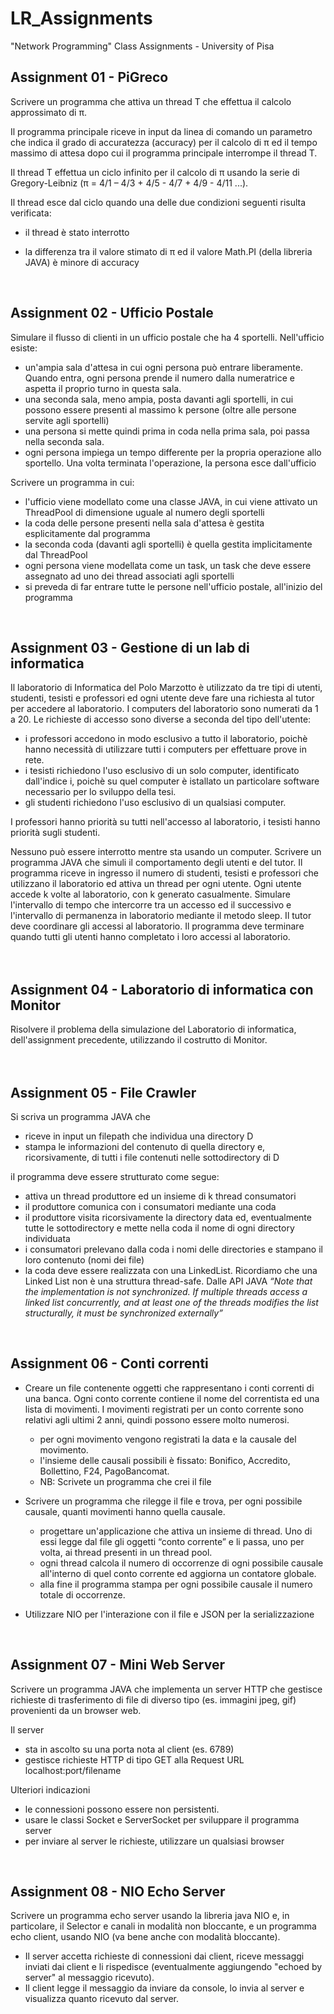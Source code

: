 # LR_Assignments
"Network Programming" Class Assignments - University of Pisa

## Assignment 01 - PiGreco

Scrivere un programma che attiva un thread T che effettua il calcolo approssimato di π. 

Il programma principale riceve in input da linea di comando un parametro che indica il grado di accuratezza (accuracy) per il calcolo di π ed il tempo massimo di attesa dopo cui il programma principale interrompe il thread T.

Il thread T effettua un ciclo infinito per il calcolo di π usando la serie di Gregory-Leibniz (π = 4/1 – 4/3 + 4/5 - 4/7 + 4/9 - 4/11 ...).

Il thread esce dal ciclo quando una delle due condizioni seguenti risulta verificata:

* il thread è stato interrotto

* la differenza tra il valore stimato di π ed il valore Math.PI (della libreria JAVA) è minore di accuracy
<br>

## Assignment 02 - Ufficio Postale

Simulare il flusso di clienti in un ufficio postale che ha 4 sportelli. Nell'ufficio esiste:

* un'ampia sala d'attesa in cui ogni persona può entrare liberamente. Quando entra, ogni persona prende il numero dalla numeratrice e aspetta il proprio turno in questa sala.
* una seconda sala, meno ampia, posta davanti agli sportelli, in cui possono essere presenti al massimo k persone (oltre alle persone servite agli sportelli)
* una persona si mette quindi prima in coda nella prima sala, poi passa nella seconda sala.
* ogni persona impiega un tempo differente per la propria operazione allo sportello. Una volta terminata l'operazione, la persona esce dall'ufficio
 
Scrivere un programma in cui:

* l'ufficio viene modellato come una classe JAVA, in cui viene attivato un ThreadPool di dimensione uguale al numero degli sportelli
* la coda delle persone presenti nella sala d'attesa è gestita esplicitamente dal programma
* la seconda coda (davanti agli sportelli) è quella gestita implicitamente dal ThreadPool
* ogni persona viene modellata come un task, un task che deve essere assegnato ad uno dei thread associati agli sportelli
* si preveda di far entrare tutte le persone nell'ufficio postale, all'inizio del programma
<br>

## Assignment 03 - Gestione di un lab di informatica

Il laboratorio di Informatica del Polo Marzotto è utilizzato da tre tipi di utenti, studenti, tesisti e professori ed ogni utente deve fare una richiesta al tutor per accedere al laboratorio. I computers del laboratorio sono numerati da 1 a 20. Le richieste di accesso sono diverse a seconda del tipo dell'utente:

* i professori accedono in modo esclusivo a tutto il laboratorio, poichè hanno necessità di utilizzare tutti i computers per effettuare prove in rete.
* i tesisti richiedono l'uso esclusivo di un solo computer, identificato dall'indice i, poichè su quel computer è istallato un particolare software necessario per lo sviluppo della tesi.
* gli studenti richiedono l'uso esclusivo di un qualsiasi computer.

I professori hanno priorità su tutti nell'accesso al laboratorio, i tesisti hanno priorità sugli studenti.

Nessuno può essere interrotto mentre sta usando un computer. Scrivere un programma JAVA che simuli il comportamento degli utenti e del tutor. Il programma riceve in ingresso il numero di studenti, tesisti e professori che utilizzano il laboratorio ed attiva un thread per ogni utente. Ogni utente accede k volte al laboratorio, con k generato casualmente. Simulare l'intervallo di tempo che intercorre tra un accesso ed il successivo e l'intervallo di permanenza in laboratorio mediante il metodo sleep. Il tutor deve coordinare gli accessi al laboratorio. Il programma deve terminare quando tutti gli utenti hanno completato i loro accessi al laboratorio.
<br><br><br>

## Assignment 04 - Laboratorio di informatica con Monitor

Risolvere il problema della simulazione del Laboratorio di informatica, dell'assignment precedente, utilizzando il costrutto di Monitor.
<br><br><br>

## Assignment 05 - File Crawler

Si scriva un programma JAVA che 

* riceve in input un filepath che individua una directory D
* stampa le informazioni del contenuto di quella directory e, ricorsivamente, di tutti i file contenuti nelle sottodirectory di D 

iI programma deve essere strutturato come segue:
* attiva un thread produttore ed un insieme di k thread consumatori 
* il produttore comunica con i consumatori mediante una coda 
* il produttore visita ricorsivamente la directory data ed, eventualmente tutte le sottodirectory e mette nella coda il nome di ogni directory individuata 
* i consumatori prelevano dalla coda i nomi delle directories e stampano il loro contenuto  (nomi dei file)
* la coda deve essere realizzata con una LinkedList. Ricordiamo che una Linked List non è una struttura thread-safe. Dalle API JAVA *“Note that the implementation is not synchronized. If multiple threads access a linked list concurrently, and at least one of the threads modifies the list structurally, it must be synchronized externally”*
<br>

## Assignment 06 - Conti correnti

* Creare un file contenente oggetti che rappresentano i conti correnti di una banca. Ogni conto corrente contiene il nome del correntista ed una lista di movimenti. I movimenti registrati per un conto corrente sono relativi agli ultimi 2 anni, quindi possono essere molto numerosi.  
    * per ogni movimento vengono registrati la data e la causale del movimento.  
    * l'insieme delle causali possibili è fissato: Bonifico, Accredito, Bollettino, F24, PagoBancomat.  
    * NB: Scrivete un programma che crei il file  
    
* Scrivere un programma che rilegge il file e trova, per ogni possibile causale, quanti movimenti hanno quella causale.
    * progettare un'applicazione che attiva un insieme di thread. Uno di essi legge dal file gli oggetti “conto corrente” e li passa, uno per volta, ai thread presenti in un thread pool.
    * ogni thread calcola il numero di occorrenze di ogni possibile causale all'interno di quel conto corrente ed aggiorna un contatore globale.
    * alla fine il programma stampa per ogni possibile causale il numero totale di occorrenze.
    
* Utilizzare NIO per l'interazione con il file e JSON per la serializzazione
<br>

## Assignment 07 - Mini Web Server

Scrivere un programma JAVA che implementa un server HTTP che gestisce richieste di trasferimento di file di diverso tipo (es. immagini jpeg, gif) provenienti da un browser web.

Il server
* sta in ascolto su una porta nota al client (es. 6789)
* gestisce richieste HTTP di tipo GET alla Request URL localhost:port/filename

Ulteriori indicazioni
* le connessioni possono essere non persistenti.
* usare le classi Socket e ServerSocket per sviluppare il programma server
* per inviare al server le richieste, utilizzare un qualsiasi browser
<br>

## Assignment 08 - NIO Echo Server

Scrivere un programma echo server usando la libreria java NIO e, in particolare, il Selector e canali in modalità non bloccante, e un programma echo client, usando NIO (va bene anche con modalità bloccante).

* Il server accetta richieste di connessioni dai client, riceve messaggi inviati dai client e li rispedisce (eventualmente aggiungendo "echoed by server" al messaggio ricevuto).
* Il client legge il messaggio da inviare da console, lo invia al server e visualizza quanto ricevuto dal server.
